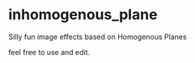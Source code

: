 # inhomogenous_plane
Silly fun image effects based on Homogenous Planes 


feel free to use and edit.
